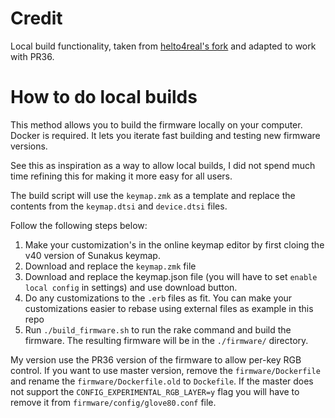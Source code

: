 # Credit
Local build functionality, taken from [helto4real's fork](https://github.com/helto4real/glove80-keymaps) and adapted to work with PR36.

# How to do local builds
This method allows you to build the firmware locally on your computer. Docker is required.
It lets you iterate fast building and testing new firmware versions.

See this as inspiration as a way to allow local builds, I did not spend much time refining this
for making it more easy for all users.

The build script will use the `keymap.zmk` as a template and replace the contents from the
`keymap.dtsi` and `device.dtsi` files.

Follow the following steps below:

1. Make your customization's in the online keymap editor by first cloing the v40 version of Sunakus keymap.
2. Download and replace the `keymap.zmk` file
3. Download and replace the keymap.json file (you will have to set `enable local config` in settings) and use download button.
4. Do any customizations to the `.erb` files as fit. You can make your customizations easier to rebase using external files as example in this repo
5. Run `./build_firmware.sh` to run the rake command and build the firmware. The resulting firmware will be in the `./firmware/` directory.

My version use the PR36 version of the firmware to allow per-key RGB control. If you want to use
master version, remove the `firmware/Dockerfile` and rename the `firmware/Dockerfile.old` to `Dockefile`.
If the master does not support the `CONFIG_EXPERIMENTAL_RGB_LAYER=y` flag you will have to remove it from
`firmware/config/glove80.conf` file.

